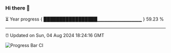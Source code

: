 ### Hi there 👋

⏳ Year progress { █████████████████▁▁▁▁▁▁▁▁▁▁▁▁▁ } 59.23 %

---

⏰ Updated on Sun, 04 Aug 2024 18:24:16 GMT

![Progress Bar CI](https://github.com/ZhaoGui/ZhaoGui/workflows/Progress%20Bar%20CI/badge.svg)
